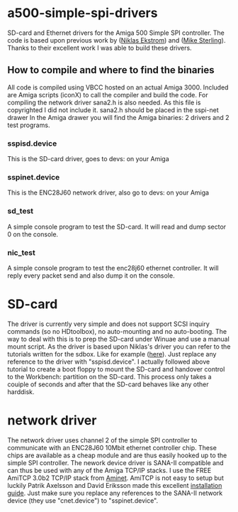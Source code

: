 # a500-simple-spi-drivers
SD-card and Ethernet drivers for the Amiga 500 Simple SPI controller. 
The code is based upon previous work by ([Niklas Ekstrom](https://github.com/niklasekstrom/amiga-par-to-spi-adapter)) and ([Mike Sterling](https://github.com/mikestir/k1208-drivers)). Thanks to their excellent work I was able to build these drivers.

## How to compile and where to find the binaries
All code is compiled using VBCC hosted on an actual Amiga 3000.
Included are Amiga scripts (iconX) to call the compiler and build the code.
For compiling the network driver sana2.h is also needed. As this file is copyrighted I did not include it.
sana2.h should be placed in the sspi-net drawer
In the Amiga drawer you will find the Amiga binaries: 2 drivers and 2 test programs.
### sspisd.device
This is the SD-card driver, goes to devs: on your Amiga
### sspinet.device
This is the ENC28J60 network driver, also go to devs: on your Amiga
### sd_test
A simple console program to test the SD-card. It will read and dump sector 0 on the console.
### nic_test
A simple console program to test the enc28j60 ethernet controller.
It will reply every packet send and also dump it on the console.

# SD-card
The driver is currently very simple and does not support SCSI inquiry commands (so no HDtoolbox), no auto-mounting and no auto-booting.
The way to deal with this is to prep the SD-card under Winuae and use a manual mount script. As the driver is based upon Niklas's driver you can refer to the tutorials written for the sdbox. Like for example ([here](https://www.kernelcrash.com/blog/cheap-hard-drive-for-the-amiga-500-with-sdbox/2020/09/26/)). Just replace any reference to the driver with "sspisd.device". I actually followed above tutorial to create a boot floppy to mount the SD-card and handover control to the Workbench: partition on the SD-card. This process only takes a couiple of seconds and after that the SD-card behaves like any other harddisk.

# network driver
The network driver uses channel 2 of the simple SPI controller to communicate with an ENC28J60 10Mbit ethernet controller chip. These chips are available as a cheap module and are thus easily hooked up to the simple SPI controller. The nework device driver is SANA-II compatible and can thus be used with any of the Amiga TCP/IP stacks.
I use the FREE AmiTCP 3.0b2 TCP/IP stack from [Aminet](https://aminet.net/package/comm/net/AmiTCP-bin-30b2).
AmiTCP is not easy to setup but luckily Patrik Axelsson and David Eriksson made this excellent [installation guide](http://megaburken.net/~patrik/AmiTCP_Install/).
Just make sure you replace any references to the SANA-II network device (they use "cnet.device") to "sspinet.device".


